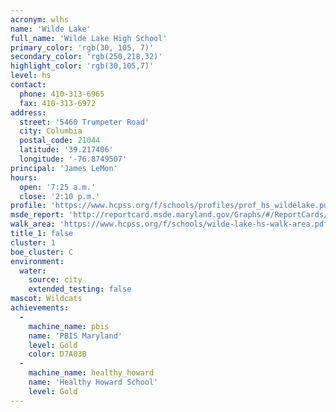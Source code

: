 ```yaml
---
acronym: wlhs
name: 'Wilde Lake'
full_name: 'Wilde Lake High School'
primary_color: 'rgb(30, 105, 7)'
secondary_color: 'rgb(250,218,32)'
highlight_color: 'rgb(30,105,7)'
level: hs
contact:
  phone: 410-313-6965
  fax: 410-313-6972
address:
  street: '5460 Trumpeter Road'
  city: Columbia
  postal_code: 21044
  latitude: '39.217406'
  longitude: '-76.8749507'
principal: 'James LeMon'
hours:
  open: '7:25 a.m.'
  close: '2:10 p.m.'
profile: 'https://www.hcpss.org/f/schools/profiles/prof_hs_wildelake.pdf'
msde_report: 'http://reportcard.msde.maryland.gov/Graphs/#/ReportCards/ReportCardSchool/1//1/13/0516/'
walk_area: 'https://www.hcpss.org/f/schools/wilde-lake-hs-walk-area.pdf'
title_1: false
cluster: 1
boe_cluster: C
environment:
  water:
    source: city
    extended_testing: false
mascot: Wildcats
achievements:
  -
    machine_name: pbis
    name: 'PBIS Maryland'
    level: Gold
    color: D7A03B
  -
    machine_name: healthy_howard
    name: 'Healthy Howard School'
    level: Gold
---
```

